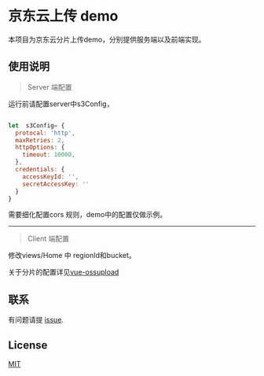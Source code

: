 # 京东云上传 demo

本项目为京东云分片上传demo，分别提供服务端以及前端实现。


## 使用说明

> Server 端配置

运行前请配置server中s3Config，
```js

let  s3Config= {
  protocal: 'http',
  maxRetries: 2,
  httpOptions: {
    timeout: 10000,
  },
  credentials: {
    accessKeyId: '',
    secretAccessKey: ''
  }
}
```
需要细化配置cors 规则，demo中的配置仅做示例。

---
> Client 端配置

修改views/Home 中 regionId和bucket。

关于分片的配置详见[vue-ossupload](https://www.npmjs.com/package/jdcloud-oss-upload)


## 联系

有问题请提 [issue](https://github.com/ryansecret/uploadDemo/issues).

## License

[MIT](LICENSE)
